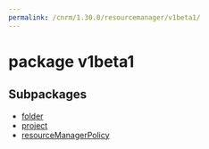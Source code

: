 ```yaml
---
permalink: /cnrm/1.30.0/resourcemanager/v1beta1/
---
```


# package v1beta1



## Subpackages

* [folder](resourcemanager-v1beta1-folder.md)
* [project](resourcemanager-v1beta1-project.md)
* [resourceManagerPolicy](resourcemanager-v1beta1-resourceManagerPolicy.md)